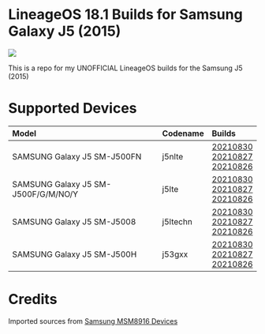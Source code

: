 # LineageOS 18.1 Builds for  Samsung Galaxy J5 (2015)

<img src="https://github.com/daviiid99/LineageOS_J5-2015/blob/main/logo.png">

This is a repo for my UNOFFICIAL LineageOS builds for the Samsung J5 (2015) 

# Supported Devices
| Model                   | Codename                   | Builds
| :---------------------- |:----------------------     |:----------------------|
|SAMSUNG Galaxy J5 SM-J500FN |j5nlte| <a href="https://github.com/daviiid99/LineageOS_J5-2015/releases/tag/j5nlte_20210830">20210830</a><br/> <a href="https://github.com/daviiid99/LineageOS_J5-2015/releases/tag/j5nlte_20210827">20210827</a><br/> <a href="https://github.com/daviiid99/LineageOS_J5-2015/releases/tag/j5nlte_20210826">20210826</a>|
SAMSUNG Galaxy J5 SM-J500F/G/M/NO/Y |j5lte| <a href="https://github.com/daviiid99/LineageOS_J5-2015/releases/tag/j5lte_20210830">20210830</a><br/> <a href="https://github.com/daviiid99/LineageOS_J5-2015/releases/tag/j5lte_20210827">20210827</a><br/> <a href="https://github.com/daviiid99/LineageOS_J5-2015/releases/tag/j5lte_20210826">20210826</a>|
SAMSUNG Galaxy J5 SM-J5008| j5ltechn| <a href="https://github.com/daviiid99/LineageOS_J5-2015/releases/tag/j5ltechn_20210830">20210830</a><br/> <a href="https://github.com/daviiid99/LineageOS_J5-2015/releases/tag/j5ltechn_20210827">20210827</a><br/> <a href="https://github.com/daviiid99/LineageOS_J5-2015/releases/tag/j5ltechn_20210826">20210826</a>|
SAMSUNG Galaxy J5 SM-J500H| j53gxx| <a href="https://github.com/daviiid99/LineageOS_J5-2015/releases/tag/j53gxx_20210830">20210830</a><br/> <a href="https://github.com/daviiid99/LineageOS_J5-2015/releases/tag/j53gxx_20210827">20210827</a><br/> <a href="https://github.com/daviiid99/LineageOS_J5-2015/releases/tag/j53gxx_20210826">20210826</a>|

# Credits
Imported sources from <a href="https://github.com/Galaxy-MSM8916">Samsung MSM8916 Devices</a>
